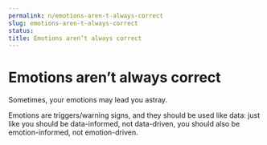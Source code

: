 ```yaml
---
permalink: n/emotions-aren-t-always-correct
slug: emotions-aren-t-always-correct
status: 
title: Emotions aren’t always correct
---
```

# Emotions aren’t always correct

Sometimes, your emotions may lead you astray.

Emotions are triggers/warning signs, and they should be used like data: just like you should be data-informed, not data-driven, you should also be emotion-informed, not emotion-driven.
